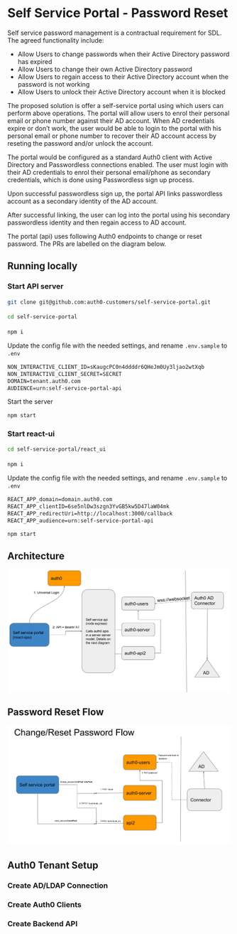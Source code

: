 # Self Service Portal - Password Reset


Self service password management is a contractual requirement for SDL. The agreed functionality include:

- Allow Users to change passwords when their Active Directory password has expired
- Allow Users to change their own Active Directory password
- Allow Users to regain access to their Active Directory account when the password is not working
- Allow Users to unlock their Active Directory account when it is blocked


The proposed solution is offer a self-service portal using which users can perform above operations. The portal will allow users to enrol their personal email or phone number against their AD account. When AD credentials expire or don’t work, the user would be able to login to the portal with his personal email or phone number to recover their AD account access by reseting the password and/or unlock the account. 

The portal would be configured as a standard Auth0 client with Active Directory and Passwordless connections enabled. The user must login with their AD credentials to enrol their personal email/phone as secondary credentials, which is done using Passwordless sign up process. 

Upon successful passwordless sign up, the portal API links passwordless account as a secondary identity of the AD account. 

After successful linking, the user can log into the portal using his secondary passwordless identity and then regain access to AD account. 

The portal (api) uses following Auth0 endpoints to change or reset password. The PRs are labelled on the diagram below. 

## Running locally 

### Start API server

```bash
git clone git@github.com:auth0-customers/self-service-portal.git

cd self-service-portal

npm i

```

Update the config file with the needed settings, and rename `.env.sample` to `.env`

```
NON_INTERACTIVE_CLIENT_ID=sKaugcPC0n4ddddr6QHeJm0Uy3ljao2wtXqb
NON_INTERACTIVE_CLIENT_SECRET=SECRET
DOMAIN=tenant.auth0.com
AUDIENCE=urn:self-service-portal-api
```

Start the server

```bash
npm start
```



### Start react-ui

```bash
cd self-service-portal/react_ui

npm i

```

Update the config file with the needed settings, and rename `.env.sample` to `.env`

```
REACT_APP_domain=domain.auth0.com
REACT_APP_clientID=6se5nlDw3szgn3YvGB5kw5D47laW04mk
REACT_APP_redirectUri=http://localhost:3000/callback
REACT_APP_audience=urn:self-service-portal-api
```


```bash
npm start
```


## Architecture

![Architecture](/images/architecture.png)


## Password Reset Flow 

![Reset Flow](/images/reset-flow.png)


## Auth0 Tenant Setup


### Create AD/LDAP Connection
### Create Auth0 Clients
### Create Backend API



